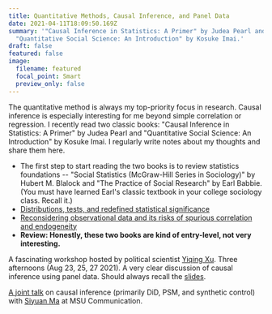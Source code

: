 ```yaml
---
title: Quantitative Methods, Causal Inference, and Panel Data
date: 2021-04-11T18:09:50.169Z
summary: '"Causal Inference in Statistics: A Primer" by Judea Pearl and
  "Quantitative Social Science: An Introduction" by Kosuke Imai.'
draft: false
featured: false
image:
  filename: featured
  focal_point: Smart
  preview_only: false
---
```

The quantitative method is always my top-priority focus in research. Causal inference is especially interesting for me beyond simple correlation or regression. I recently read two classic books: "Causal Inference in Statistics: A Primer" by Judea Pearl and "Quantitative Social Science: An Introduction" by Kosuke Imai. I regularly write notes about my thoughts and share them here.

* The first step to start reading the two books is to review statistics foundations -- "Social Statistics (McGraw-Hill Series in Sociology)" by Hubert M. Blalock and "The Practice of Social Research" by Earl Babbie. (You must have learned Earl's classic textbook in your college sociology class. Recall it.)
* [Distributions, tests, and redefined statistical significance](https://docs.google.com/document/d/1swNWVOIP1qN5d5OmbffDMGyxJ4WAHWYTVA_127kLkI4/edit?usp=sharing)[](https://docs.google.com/document/d/1MYgnp1jkPL-rf91MXIgmxAcV3ATz4bqPZMHIluGXo2s/edit?usp=sharing)[](https://docs.google.com/document/d/1MYgnp1jkPL-rf91MXIgmxAcV3ATz4bqPZMHIluGXo2s/edit?usp=sharing)
* [Reconsidering observational data and its risks of spurious correlation and endogeneity](https://docs.google.com/document/d/1MYgnp1jkPL-rf91MXIgmxAcV3ATz4bqPZMHIluGXo2s/edit?usp=sharing)
* **Review: Honestly, these two books are kind of entry-level, not very interesting.**

A fascinating workshop hosted by political scientist [Yiqing Xu](https://yiqingxu.org/). Three afternoons (Aug 23, 25, 27 2021). A very clear discussion of causal inference using panel data. Should always recall the [slides](https://yiqingxu.org/teachings/talks/).

[A joint talk](https://drive.google.com/file/d/1xkFVirD6d_H80x8DqnSSbUkWofTb7IY7/view?usp=sharing) on causal inference (primarily DiD, PSM, and synthetic control) with [Siyuan Ma](https://siyuanma.org/) at MSU Communication.